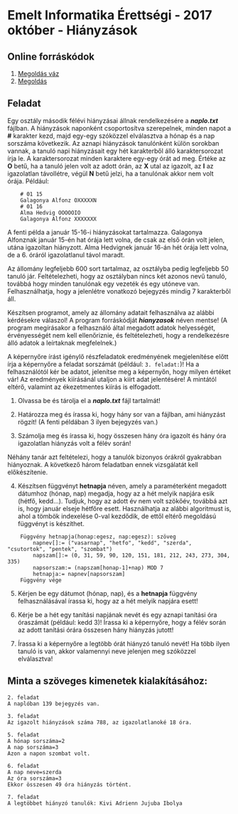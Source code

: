 # Emelt Informatika Érettségi - 2017 október - Hiányzások

## Online forráskódok
1. [Megoldás váz](https://replit.com/@mscharni/2017okthianyzasokstarter)
2. [Megoldás](https://replit.com/@mscharni/2017okthianyzasok)

## Feladat
Egy osztály második félévi hiányzásai állnak rendelkezésére a **_naplo.txt_** fájlban. A hiányzások naponként csoportosítva szerepelnek, minden napot a **#** karakter kezd, majd egy-egy szóközzel elválasztva a hónap és a nap sorszáma következik. Az aznapi hiányzások tanulónként külön sorokban vannak, a tanuló napi hiányzásait egy hét karakterből álló karaktersorozat írja le. A karaktersorozat minden karaktere egy-egy órát ad meg. Értéke az **O** betű, ha a tanuló jelen volt az adott órán, az **X** utal az igazolt, az **I** az igazolatlan távollétre, végül **N** betű jelzi, ha a tanulónak akkor nem volt órája. Például:
```
	# 01 15
	Galagonya Alfonz OXXXXXN
	# 01 16
	Alma Hedvig OOOOOIO
	Galagonya Alfonz XXXXXXX
```

A fenti példa a január 15-16-i hiányzásokat tartalmazza. Galagonya Alfonznak január 15-én hat órája lett volna, de csak az első órán volt jelen, utána igazoltan hiányzott. Alma Hedvignek január 16-án hét órája lett volna, de a 6. óráról igazolatlanul távol maradt.

Az állomány legfeljebb 600 sort tartalmaz, az osztályba pedig legfeljebb 50 tanuló jár. Feltételezheti, hogy az osztályban nincs két azonos nevű tanuló, továbbá hogy minden tanulónak egy vezeték és egy utóneve van. Felhasználhatja, hogy a jelenlétre vonatkozó bejegyzés mindig 7 karakterből áll.

Készítsen programot, amely az állomány adatait felhasználva az alábbi kérdésekre válaszol! A program forráskódját **_hianyzasok_** néven mentse! (A program megírásakor a felhasználó által megadott adatok helyességét, érvényességét nem kell ellenőriznie, és feltételezheti, hogy a rendelkezésre álló adatok a leírtaknak megfelelnek.)

A képernyőre írást igénylő részfeladatok eredményének megjelenítése előtt írja a képernyőre a feladat sorszámát (például: `3. feladat:`)! Ha a felhasználótól kér be adatot, jelenítse meg a képernyőn, hogy milyen értéket vár! Az eredmények kiírásánál utaljon a kiírt adat jelentésére! A mintától eltérő, valamint az ékezetmentes kiírás is elfogadott.

1. Olvassa be és tárolja el a **_naplo.txt_** fájl tartalmát!

2. Határozza meg és írassa ki, hogy hány sor van a fájlban, ami hiányzást rögzít! (A fenti példában 3 ilyen bejegyzés van.)

3. Számolja meg és írassa ki, hogy összesen hány óra igazolt és hány óra igazolatlan hiányzás volt a félév során!

Néhány tanár azt feltételezi, hogy a tanulók bizonyos órákról gyakrabban hiányoznak.
A következő három feladatban ennek vizsgálatát kell előkészítenie.

4. Készítsen függvényt **hetnapja** néven, amely a paraméterként megadott dátumhoz (hónap, nap) megadja, hogy az a hét melyik napjára esik (hétfő, kedd...). Tudjuk, hogy az adott év nem volt szökőév, továbbá azt is, hogy január elseje hétfőre esett. Használhatja az alábbi   algoritmust is, ahol a tömbök indexelése 0-val kezdődik, de ettől eltérő megoldású függvényt is készíthet.
```
	Függvény hetnapja(honap:egesz, nap:egesz): szöveg
		napnev[]:= ("vasarnap", "hetfo", "kedd", "szerda", "csutortok", "pentek", "szombat")
		napszam[]:= (0, 31, 59, 90, 120, 151, 181, 212, 243, 273, 304, 335)
		napsorszam:= (napszam[honap-1]+nap) MOD 7
		hetnapja:= napnev[napsorszam]
	Függvény vége
```

5. Kérjen be egy dátumot (hónap, nap), és a **hetnapja** függvény felhasználásával írassa ki, hogy az a hét melyik napjára esett!

6. Kérje be a hét egy tanítási napjának nevét és egy aznapi tanítási óra óraszámát (például: kedd 3)! Írassa ki a képernyőre, hogy a félév során az adott tanítási órára összesen hány hiányzás jutott!

7. Írassa ki a képernyőre a legtöbb órát hiányzó tanuló nevét! Ha több ilyen tanuló is van, akkor valamennyi neve jelenjen meg szóközzel elválasztva!

## Minta a szöveges kimenetek kialakításához:
```
2. feladat
A naplóban 139 bejegyzés van.

3. feladat
Az igazolt hiányzások száma 788, az igazolatlanoké 18 óra.

5. feladat
A hónap sorszáma=2
A nap sorszáma=3
Azon a napon szombat volt.

6. feladat
A nap neve=szerda
Az óra sorszáma=3
Ekkor összesen 49 óra hiányzás történt.

7. feladat
A legtöbbet hiányzó tanulók: Kivi Adrienn Jujuba Ibolya
```